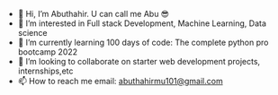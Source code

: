 - 👋 Hi, I’m Abuthahir. U can call me Abu 😎
- 👀 I’m interested in Full stack Development, Machine Learning, Data science
- 🌱 I’m currently learning 100 days of code: The complete python pro bootcamp 2022
- 💞️ I’m looking to collaborate on starter web development projects, internships,etc
- 📫 How to reach me email: abuthahirmu101@gmail.com

<!---
abuthahir111111/abuthahir111111 is a ✨ special ✨ repository because its `README.md` (this file) appears on your GitHub profile.
You can click the Preview link to take a look at your changes.
--->
